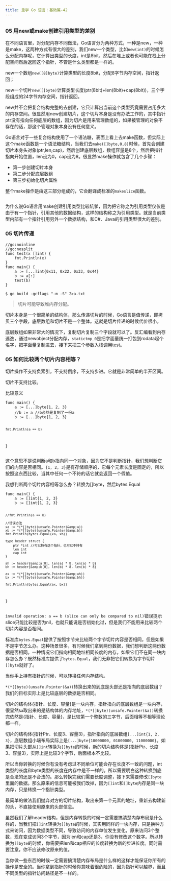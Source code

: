 ```yaml
---
title: 重学 Go 语言：基础篇-42
---
```

<article id="topicContainer" class="column_content"><h2 class="topic_title"></h2><div><h3 id="05newmake">05 用new或make创建引用类型的差别</h3>
<p>在不同语言里，对分配内存不同做法，Go语言分为两种方式，一种是new，一种是make，这两种方式有很大的差别，我们new一个类型，比如<code>new(int)</code>的时候怎么分配内存呢，它计算出类型的长度，int是8bit，然后在堆上或者也可能在栈上分配空间然后返回这个指针，不管是什么类型都是一样的。</p>
<p>new一个数组<code>new([8]byte)</code>计算类型的长度8bit，分配8字节内存空间，指针返回；</p>
<p>new一个切片<code>new([]byte)</code>计算类型长度(ptr(8bit)+len(8bit)+cap(8bit))，三个字段组成的24字节内存空间，指针返回。</p>
<p>new并不会把复合结构完整的去创建，它只计算出当前这个类型究竟需要占用多大的内存空间。很显然用new创建切片，这个切片本身是没有办法工作的，其中指针ptr没有指向任何底层的数组，因为切片是用来管理数组的，如果被管理的对象不存在的话，那这个管理对象本身没有任何意义。</p>
<p>Go语言对于一些复合结构使用了一个语法糖，表面上看上去make函数，但实际上这个make函数是一个语法糖结构，当我们去<code>make([]byte,0,8)</code>时候，首先会创建切片本身头对象(ptr,len,cap)，然后创建底层数组，数组容量是8个，然后把指针指向开始位置，len设为0，cap设为8。很显然make操作就包含了几个步骤：</p>
<ul>
<li>第一步创建切片本身</li>
<li>第二步分配底层数组</li>
<li>第三步初始化切片属性</li>
</ul>
<p>整个make操作是由这三部分组成的，它会翻译成标准的<code>makeslice</code>函数。</p>
<p><img src="images/array_makeslice.png" alt="" /></p>
<p>为什么说Go语言用make创建引用类型比较坑爹，因为把它称之为引用类型仅仅是由于有一个指针，引用其他的数据结构，这样的结构称之为引用类型。就是当前类型内部有一个指针引用另外一个数据结构，和C#、Java的引用类型很大的差别。</p>
<h3 id="05">05 切片传递</h3>
<pre><code class="go language-go">//go:noinline
//go:nosplit
func test(x []int) {
    fmt.Println(x)
}
func main() {
    a := [...]int{0x11, 0x22, 0x33, 0x44}
    b := a[:]
    test(b)
}
</code></pre>
<pre><code>$ go build -gcflags "-m -S" 2&gt;a.txt
</code></pre>
<blockquote>
  <p>切片可能导致堆内存分配。</p>
</blockquote>
<p>切片本身是一个很简单的结构体，那么传递切片的时候，Go语言是值传递，即拷贝三个字段，底层数组和切片不是一个整体。这就是切片传递的时候代价很小。</p>
<p>底层数组如果非常大的情况下，复制切片复制三个字段就可以了。反汇编看到内存逃逸，通过newobject分配内存，<code>statictmp_0</code>是把字面量统一打包到rodata起个名字，把字面量复制进去，接下来把三个参数入栈调用test。</p>
<h3 id="05-1">05 如何比较两个切片内容相等？</h3>
<p>切片操作不支持负索引，不支持倒序，不支持步进。它就是非常简单的半开区间。</p>
<p>切片不支持比较。</p>
<p>比较意义</p>
<pre><code class="go language-go">func main() {
    a := [...]byte{1, 2, 3}
    //b := a //b必然是复制了一份a
    b := [...]byte{1, 2, 3}

    fmt.Println(a == b)
}
</code></pre>
<p>这个意思不是说判断a和b指向同一个对象，因为它不是判断指针，我们想判断它们的内容是否相同。<code>{1, 2, 3}</code>是有存储顺序的，它每个元素长度是固定的，所以按照这东西比较，当其中任何一个不符的话它就会返回一个假值。</p>
<p>我想判断两个切片内容相等怎么办？转换为[]byte，然后bytes.Equal</p>
<pre><code class="go language-go">func main() {
    a := []int{1, 2, 3}
    b := []int{1, 2, 3}

    //fmt.Println(a == b)

    //错误方法
    xa := *(*[]byte)(unsafe.Pointer(&amp;a))
    xb := *(*[]byte)(unsafe.Pointer(&amp;b))
    fmt.Println(bytes.Equal(xa, xb))

    type header struct {
        ptr *int //可以持有这个指针，也可以不持有
        len int
        cap int
    }

    ah := header{&amp;a[0], len(a) * 8, len(a) * 8}
    bh := header{&amp;b[0], len(b) * 8, len(b) * 8}

    ax := *(*[]byte)(unsafe.Pointer(&amp;ah))
    bx := *(*[]byte)(unsafe.Pointer(&amp;bh))

    fmt.Println(bytes.Equal(ax, bx))
}
</code></pre>
<p><code>invalid operation: a == b (slice can only be compared to nil)</code>错误提示slice只能比较是否为nil，也就只能说是否初始化过，但是我们不能用来比较两个切片内容是否相同。</p>
<p>标准库<code>bytes.Equal</code>提供了按照字节来比较两个字节切片内容是否相同，但是如果不是字节怎么办。这种场景很多，有时候我们拿到两份数据，我们想判断这两份数据是否相同。一种情况它们指向相同地址相同长度的内存，如果它们不在同一块内存怎么办？既然标准库提供了<code>bytes.Equal</code>，我们无非把它们转换为字节切片<code>[]byte</code>就好了。</p>
<p>当你手上持有指针的时候，可以转换任何内存结构。</p>
<p><code>*(*[]byte)(unsafe.Pointer(&amp;a))</code>转换出来的到底是头部还是指向的底层数组？我们的目标实际上是比较底层的数据是否相同。</p>
<p>切片的结构体{指针、长度、容量}是一块内存，指针指向的底层数组是一块内存，很显然<code>&amp;a</code>取出来的是结构体的内存地址，<code>*(*[]byte)(unsafe.Pointer(&amp;a))</code>转换完依然是{指针、长度、容量}，是比较第一个整数的三字节，后面相等不相等理论都一样。</p>
<p>切片的结构体{指针Ptr、长度3、容量3}，指针指向的底层数组<code>[...]int{1, 2, 3}</code>，底层数组小端布局实际上是<code>[...]byte{10000000, 01000000, 11000000}</code>。如果把切片头部从<code>[]int</code>转换为<code>[]byte</code>的时候，新的切片结构体是{指针Ptr、长度3、容量3}，实际上是比较3个字节，后面根本不比较。</p>
<p>所以当你转换的时候你有没有考虑过不同单位可能会存在长度不一致的问题，int类型的长度和byte类型的长度在内存中是不一样的。所以需要明白这种转换到底是合法的还是不合法的。那么转换完我们需要长度调整，接下来需要修改<code>[]byte</code>里面的数据。那么原来的信息可能被我们改掉，因为<code>[]int</code>和<code>[]byte</code>内存是同一块内存，只是转换一个指针类型。</p>
<p>最简单的做法我们抛弃对方的切片结构，取出来第一个元素的地址，重新去构建新的头，不直接使用原来的头部信息。</p>
<p>虽然我们了解header结构，但是内存转换的时候一定需要搞清楚内存布局是什么样的，当我们把<code>[]int</code>转换为<code>[]byte</code>的时候，其实用同样的一块内存，只是换种方式来访问，因为数据类型不同，导致访问的内存单位发生变化，原来访问3个整数，现在变成访问3个字节，因为len和cap还是3，你没有修改这个数字。所以转换为<code>[]byte</code>的时候，你需要把len和cap相应的长度转换为新的步进长度。同时需要注意，你不应该修改原来的值。</p>
<p>当你做一些东西的时候一定需要搞清楚内存布局是什么样的这样才能保证你所有的操作是安全的。当你拿到指针的时候你意味着很危险的，因为指针可以越界，而且不同类型的指针访问路径是不一样的。</p></div></article>